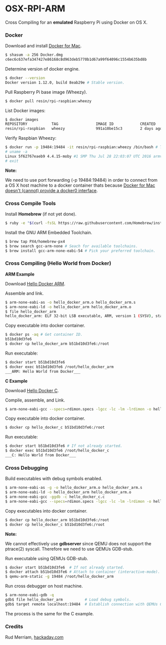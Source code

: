 # OSX-RPI-ARM
Cross Compiling for an **emulated** Raspberry Pi using Docker on OS X.

### Docker

Download and install [Docker for Mac](https://www.docker.com/products/docker#/mac).

```sh
$ shasum -a 256 Docker.dmg
c6ec6c637efa347427e86168c8d963deb5770b1d67a99f64096c1554b635bd8b
```

Determine version of docker engine.

```sh
$ docker --version
Docker version 1.12.0, build 8eab29e # Stable version.
```

Pull Raspberry Pi base image (Wheezy).

```sh
$ docker pull resin/rpi-raspbian:wheezy
```

List Docker images:

```sh
$ docker images
REPOSITORY           TAG                 IMAGE ID            CREATED             SIZE
resin/rpi-raspbian   wheezy              991a10be15c3        2 days ago          84.5 MB
```

Verify Raspbian Wheezy:

```sh
$ docker run -p 19484:19484 -it resin/rpi-raspbian:wheezy /bin/bash # This also creates a persistent container ID.
# uname -a
Linux 5f62767eaeb9 4.4.15-moby #1 SMP Thu Jul 28 22:03:07 UTC 2016 armv7l GNU/Linux
# exit
```

**Note:**

We need to use port forwarding (-p 19484:19484) in order to connect from a OS X host machine to a docker container thats because [Docker for Mac doesn't (cannot) provide a docker0 interface](https://github.com/docker/docker/issues/22753).

### Cross Compile Tools

Install **Homebrew** (if not yet done).

```sh
$ ruby -e "$(curl -fsSL https://raw.githubusercontent.com/Homebrew/install/master/install)"
```

Install the GNU ARM Embedded Toolchain.

```sh
$ brew tap PX4/homebrew-px4
$ brew search gcc-arm-none # Seach for available toolchains.
$ brew install gcc-arm-none-eabi-54 # Pick your preferred toolchain.
```

### Cross Compiling (Hello World from Docker)

**ARM Example**

Download [Hello Docker ARM](https://raw.githubusercontent.com/b2bSec/OSX-RPI-ARM/master/hello_docker_arm.s).

Assemble and link.

```sh
$ arm-none-eabi-as -o hello_docker_arm.o hello_docker_arm.s
$ arm-none-eabi-ld -o hello_docker_arm hello_docker_arm.o
$ file hello_docker_arm
hello_docker_arm: ELF 32-bit LSB executable, ARM, version 1 (SYSV), statically linked, not stripped
```

Copy executable into docker container.

```sh
$ docker ps -aq # Get container ID.
b51bd10d3fe6
$ docker cp hello_docker_arm b51bd10d3fe6:/root
```

Run executable:

```sh
$ docker start b51bd10d3fe6
$ docker exec b51bd10d3fe6 /root/hello_docker_arm
___ARM: Hello World from Docker___
```

**C Example**

Download [Hello Docker C](https://raw.githubusercontent.com/b2bSec/OSX-RPI-ARM/master/hello_docker_c.c).

Compile, assemble, and Link.

```sh
$ arm-none-eabi-gcc --specs=rdimon.specs -lgcc -lc -lm -lrdimon -o hello_docker_c hello_docker_c.c
```

Copy executable into docker container.

```sh
$ docker cp hello_docker_c b51bd10d3fe6:/root
```

Run executable:

```sh
$ docker start b51bd10d3fe6 # If not already started.
$ docker exec b51bd10d3fe6 /root/hello_docker_c
___C: Hello World from Docker___
```

### Cross Debugging

Build executables with debug symbols enabled.

```sh
$ arm-none-eabi-as -g -o hello_docker_arm.o hello_docker_arm.s
$ arm-none-eabi-ld -o hello_docker_arm hello_docker_arm.o
$ arm-none-eabi-gcc -ggdb -c hello_docker_c.c
$ arm-none-eabi-gcc --specs=rdimon.specs -lgcc -lc -lm -lrdimon -o hello_docker_c hello_docker_c.o
```

Copy executables into docker container.

```sh
$ docker cp hello_docker_arm b51bd10d3fe6:/root
$ docker cp hello_docker_c b51bd10d3fe6:/root
```

**Note:**

We cannot effectively use **gdbserver** since QEMU does not support the ptrace(2) syscall.
Therefore we need to use QEMUs GDB-stub.

Run executable using QEMUs GDB-stub.

```sh
$ docker start b51bd10d3fe6  # If not already started.
$ docker attach b51bd10d3fe6 # Attach to container (interactive-mode).
$ qemu-arm-static -g 19484 /root/hello_docker_arm
```

Run cross debugger on host machine.

```sh
$ arm-none-eabi-gdb -q
gdb$ file hello_docker_arm          # Load debug symbols.
gdb$ target remote localhost:19484  # Establish connection with QEMUs GDB-stub.
```

The process is the same for the C example.

### Credits

Rud Merriam, [hackaday.com](http://hackaday.com/2016/02/03/code-craft-cross-compiling-for-the-raspberry-pi/)

